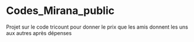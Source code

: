 # Codes_Mirana_public

Projet sur le code tricount 
pour donner le prix que les amis donnent les uns aux autres après dépenses 

